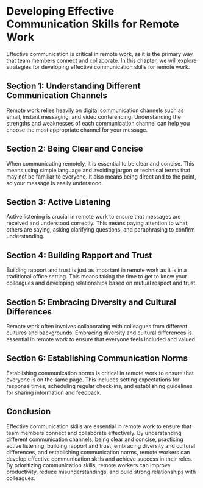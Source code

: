 Developing Effective Communication Skills for Remote Work
==========================================================================================================

Effective communication is critical in remote work, as it is the primary way that team members connect and collaborate. In this chapter, we will explore strategies for developing effective communication skills for remote work.

Section 1: Understanding Different Communication Channels
---------------------------------------------------------

Remote work relies heavily on digital communication channels such as email, instant messaging, and video conferencing. Understanding the strengths and weaknesses of each communication channel can help you choose the most appropriate channel for your message.

Section 2: Being Clear and Concise
----------------------------------

When communicating remotely, it is essential to be clear and concise. This means using simple language and avoiding jargon or technical terms that may not be familiar to everyone. It also means being direct and to the point, so your message is easily understood.

Section 3: Active Listening
---------------------------

Active listening is crucial in remote work to ensure that messages are received and understood correctly. This means paying attention to what others are saying, asking clarifying questions, and paraphrasing to confirm understanding.

Section 4: Building Rapport and Trust
-------------------------------------

Building rapport and trust is just as important in remote work as it is in a traditional office setting. This means taking the time to get to know your colleagues and developing relationships based on mutual respect and trust.

Section 5: Embracing Diversity and Cultural Differences
-------------------------------------------------------

Remote work often involves collaborating with colleagues from different cultures and backgrounds. Embracing diversity and cultural differences is essential in remote work to ensure that everyone feels included and valued.

Section 6: Establishing Communication Norms
-------------------------------------------

Establishing communication norms is critical in remote work to ensure that everyone is on the same page. This includes setting expectations for response times, scheduling regular check-ins, and establishing guidelines for sharing information and feedback.

Conclusion
----------

Effective communication skills are essential in remote work to ensure that team members connect and collaborate effectively. By understanding different communication channels, being clear and concise, practicing active listening, building rapport and trust, embracing diversity and cultural differences, and establishing communication norms, remote workers can develop effective communication skills and achieve success in their roles. By prioritizing communication skills, remote workers can improve productivity, reduce misunderstandings, and build strong relationships with colleagues.
